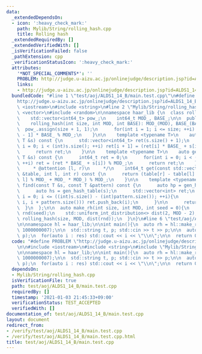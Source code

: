 ```yaml
---
data:
  _extendedDependsOn:
  - icon: ':heavy_check_mark:'
    path: Mylib/String/rolling_hash.cpp
    title: Rolling hash
  _extendedRequiredBy: []
  _extendedVerifiedWith: []
  _isVerificationFailed: false
  _pathExtension: cpp
  _verificationStatusIcon: ':heavy_check_mark:'
  attributes:
    '*NOT_SPECIAL_COMMENTS*': ''
    PROBLEM: http://judge.u-aizu.ac.jp/onlinejudge/description.jsp?id=ALDS1_14_B
    links:
    - http://judge.u-aizu.ac.jp/onlinejudge/description.jsp?id=ALDS1_14_B
  bundledCode: "#line 1 \"test/aoj/ALDS1_14_B/main.test.cpp\"\n#define PROBLEM \"\
    http://judge.u-aizu.ac.jp/onlinejudge/description.jsp?id=ALDS1_14_B\"\n\n#include\
    \ <iostream>\n#include <string>\n#line 2 \"Mylib/String/rolling_hash.cpp\"\n#include\
    \ <vector>\n#include <random>\n\nnamespace haar_lib {\n  class rolling_hash {\n\
    \    std::vector<int64_t> pow_;\n    int64_t MOD_, BASE_;\n\n  public:\n    rolling_hash(){}\n\
    \    rolling_hash(int size, int MOD, int BASE): MOD_(MOD), BASE_(BASE){\n    \
    \  pow_.assign(size + 1, 1);\n      for(int i = 1; i <= size; ++i) pow_[i] = pow_[i\
    \ - 1] * BASE_ % MOD_;\n    }\n\n    template <typename T>\n    auto gen_hash_table(const\
    \ T &s) const {\n      std::vector<int64_t> ret(s.size() + 1);\n      for(int\
    \ i = 0; i < (int)s.size(); ++i) ret[i + 1] = (ret[i] * BASE_ + s[i]) % MOD_;\n\
    \      return ret;\n    }\n\n    template <typename T>\n    auto gen_hash(const\
    \ T &s) const {\n      int64_t ret = 0;\n      for(int i = 0; i < (int)s.size();\
    \ ++i) ret = (ret * BASE_ + s[i]) % MOD_;\n      return ret;\n    }\n\n    /**\n\
    \     * @attention [l, r)\n     */\n    int64_t get(const std::vector<int64_t>\
    \ &table, int l, int r) const {\n      return (table[r] - table[l] * pow_[r -\
    \ l] % MOD_ + MOD_ * MOD_) % MOD_;\n    }\n\n    template <typename T>\n    std::vector<int>\
    \ find(const T &s, const T &pattern) const {\n      auto hp = gen_hash(pattern);\n\
    \      auto hs = gen_hash_table(s);\n      std::vector<int> ret;\n      for(int\
    \ i = 0; i <= ((int)s.size() - (int)pattern.size()); ++i){\n        if(hp == get(hs,\
    \ i, i + pattern.size())) ret.push_back(i);\n      }\n\n      return ret;\n  \
    \  }\n  };\n\n  auto make_rh(int size, int MOD, int seed = 0){\n    std::mt19937\
    \ rnd(seed);\n    std::uniform_int_distribution<> dist(2, MOD - 2);\n    return\
    \ rolling_hash(size, MOD, dist(rnd));\n  }\n}\n#line 6 \"test/aoj/ALDS1_14_B/main.test.cpp\"\
    \n\nnamespace hl = haar_lib;\n\nint main(){\n  auto rh = hl::make_rh(1000000,\
    \ 1000000007);\n\n  std::string t, p; std::cin >> t >> p;\n\n  auto res = rh.find(t,\
    \ p);\n  for(auto i : res) std::cout << i << \"\\n\";\n\n  return 0;\n}\n"
  code: "#define PROBLEM \"http://judge.u-aizu.ac.jp/onlinejudge/description.jsp?id=ALDS1_14_B\"\
    \n\n#include <iostream>\n#include <string>\n#include \"Mylib/String/rolling_hash.cpp\"\
    \n\nnamespace hl = haar_lib;\n\nint main(){\n  auto rh = hl::make_rh(1000000,\
    \ 1000000007);\n\n  std::string t, p; std::cin >> t >> p;\n\n  auto res = rh.find(t,\
    \ p);\n  for(auto i : res) std::cout << i << \"\\n\";\n\n  return 0;\n}\n"
  dependsOn:
  - Mylib/String/rolling_hash.cpp
  isVerificationFile: true
  path: test/aoj/ALDS1_14_B/main.test.cpp
  requiredBy: []
  timestamp: '2021-01-03 21:45:33+09:00'
  verificationStatus: TEST_ACCEPTED
  verifiedWith: []
documentation_of: test/aoj/ALDS1_14_B/main.test.cpp
layout: document
redirect_from:
- /verify/test/aoj/ALDS1_14_B/main.test.cpp
- /verify/test/aoj/ALDS1_14_B/main.test.cpp.html
title: test/aoj/ALDS1_14_B/main.test.cpp
---
```

